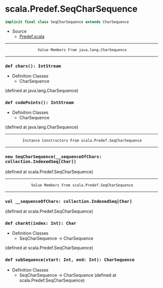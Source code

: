 
#                         scala.Predef.SeqCharSequence                         #

```scala
implicit final class SeqCharSequence extends CharSequence
```

* Source
  * [Predef.scala](https://github.com/scala/scala/tree/6d09a1ba5f/src/library/scala/Predef.scala#L1)


--------------------------------------------------------------------------------
                   Value Members From java.lang.CharSequence
--------------------------------------------------------------------------------


### `def chars(): IntStream`                                                 ###

* Definition Classes
  * CharSequence

(defined at java.lang.CharSequence)


### `def codePoints(): IntStream`                                            ###

* Definition Classes
  * CharSequence

(defined at java.lang.CharSequence)


--------------------------------------------------------------------------------
            Instance Constructors From scala.Predef.SeqCharSequence
--------------------------------------------------------------------------------


### `new SeqCharSequence(__sequenceOfChars: collection.IndexedSeq[Char])`    ###

(defined at scala.Predef.SeqCharSequence)


--------------------------------------------------------------------------------
                Value Members From scala.Predef.SeqCharSequence
--------------------------------------------------------------------------------


### `val __sequenceOfChars: collection.IndexedSeq[Char]`                     ###

(defined at scala.Predef.SeqCharSequence)


### `def charAt(index: Int): Char`                                           ###

* Definition Classes
  * SeqCharSequence → CharSequence

(defined at scala.Predef.SeqCharSequence)


### `def subSequence(start: Int, end: Int): CharSequence`                    ###

* Definition Classes
  * SeqCharSequence → CharSequence
(defined at scala.Predef.SeqCharSequence)
